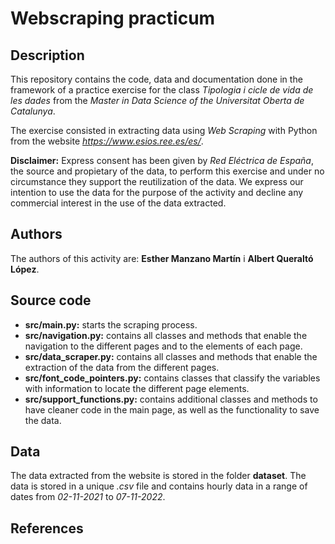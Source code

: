 # Webscraping practicum

## Description

This repository contains the code, data and documentation done in the framework of a practice exercise for the class *Tipologia i cicle de vida de les dades* from the *Master in Data Science of the Universitat Oberta de Catalunya*.

The exercise consisted in extracting data using *Web Scraping* with Python from the website *https://www.esios.ree.es/es/*.

**Disclaimer:** Express consent has been given by *Red Eléctrica de España*, the source and propietary of the data, to perform this exercise and under no circumstance they support the reutilization of the data. We express our intention to use the data for the purpose of the activity and decline any commercial interest in the use of the data extracted.

## Authors 

The authors of this activity are: **Esther Manzano Martín** i **Albert Queraltó López**.

## Source code

* **src/__main__.py:** starts the scraping process.
* **src/navigation.py:** contains all classes and methods that enable the navigation to the different pages and to the elements of each page.
* **src/data_scraper.py:** contains all classes and methods that enable the extraction of the data from the different pages.
* **src/font_code_pointers.py:** contains classes that classify the variables with information to locate the different page elements.
* **src/support_functions.py:** contains additional classes and methods to have cleaner code in the main page, as well as the functionality to save the data.

## Data

The data extracted from the website is stored in the folder **dataset**. The data is stored in a unique *.csv* file and contains hourly data in a range of dates from *02-11-2021* to *07-11-2022*.


## References
